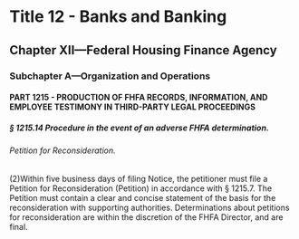 
# Title 12 - Banks and Banking
## Chapter XII—Federal Housing Finance Agency
### Subchapter A—Organization and Operations
#### PART 1215 - PRODUCTION OF FHFA RECORDS, INFORMATION, AND EMPLOYEE TESTIMONY IN THIRD-PARTY LEGAL PROCEEDINGS
##### § 1215.14 Procedure in the event of an adverse FHFA determination.
###### Petition for Reconsideration.

(2)Within five business days of filing Notice, the petitioner must file a Petition for Reconsideration (Petition) in accordance with § 1215.7. The Petition must contain a clear and concise statement of the basis for the reconsideration with supporting authorities. Determinations about petitions for reconsideration are within the discretion of the FHFA Director, and are final.
